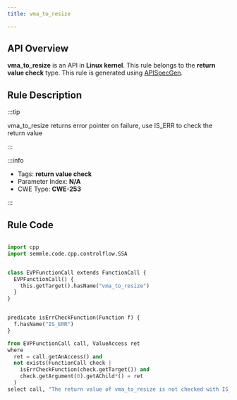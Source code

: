 ```yaml
---
title: vma_to_resize

---
```



## API Overview
**vma_to_resize** is an API in **Linux kernel**. This rule belongs to the **return value check** type. This rule is generated using [APISpecGen](../../tools/APISpecGen).
## Rule Description

:::tip

vma_to_resize returns error pointer on failure, use IS_ERR to check the return value

:::

:::info

- Tags: **return value check**
- Parameter Index: **N/A**
- CWE Type: **CWE-253**

:::

## Rule Code
```python

import cpp
import semmle.code.cpp.controlflow.SSA


class EVPFunctionCall extends FunctionCall {
  EVPFunctionCall() {
    this.getTarget().hasName("vma_to_resize")
  }
}


predicate isErrCheckFunction(Function f) {
  f.hasName("IS_ERR") 
}

from EVPFunctionCall call, ValueAccess ret
where
  ret = call.getAnAccess() and
  not exists(FunctionCall check |
    isErrCheckFunction(check.getTarget()) and
    check.getArgument(0).getAChild*() = ret
  )
select call, "The return value of vma_to_resize is not checked with IS_ERR."
    
```